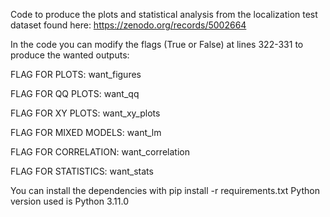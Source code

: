 Code to produce the plots and statistical analysis from the localization test dataset found here: https://zenodo.org/records/5002664

In the code you can modify the flags (True or False) at lines 322-331 to produce the wanted outputs:

FLAG FOR PLOTS: want_figures

FLAG FOR QQ PLOTS: want_qq

FLAG FOR XY PLOTS: want_xy_plots

FLAG FOR MIXED MODELS: want_lm

FLAG FOR CORRELATION: want_correlation

FLAG FOR STATISTICS: want_stats

You can install the dependencies with pip install -r requirements.txt
Python version used is Python 3.11.0
